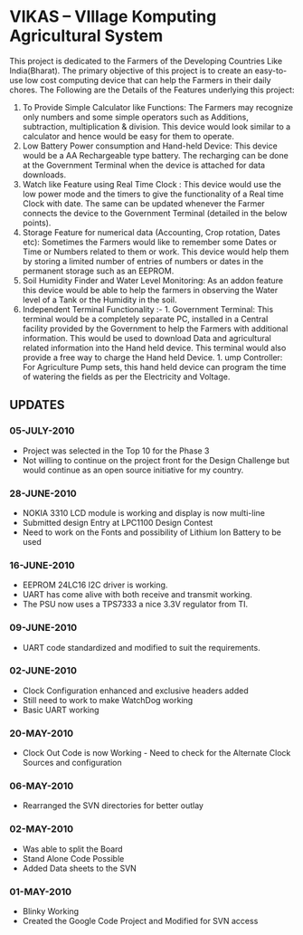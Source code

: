 # VIKAS – VIllage Komputing Agricultural System #
This project is dedicated to the Farmers of the Developing Countries Like India(Bharat). The primary objective of this project is to create an easy-to-use low cost computing device that can help  the Farmers in their daily chores. The Following are the Details of the Features underlying this project:
  1. To Provide Simple Calculator like Functions: The Farmers may recognize only numbers and some simple  operators such as Additions, subtraction, multiplication & division. This device would look similar to a  calculator and hence would be easy for them to operate.
  1. Low Battery Power consumption and Hand-held Device: This device would be a AA Rechargeable type  battery. The recharging can be done at the Government Terminal when the device is attached for data  downloads.
  1. Watch like Feature using Real Time Clock : This device would use the low power mode and the timers to  give the functionality of a Real time Clock with date. The same can be updated whenever the Farmer  connects the device to the Government Terminal (detailed in the below points).
  1. Storage Feature for numerical data (Accounting, Crop rotation, Dates etc): Sometimes the Farmers would  like to remember some Dates or Time or Numbers related to them or work. This device would help them by  storing a limited number of entries of numbers or dates in the permanent storage such as an EEPROM.
  1. Soil Humidity Finder and Water Level Monitoring: As an addon feature this device would be able to help  the farmers in observing the Water level of a Tank or the Humidity in the soil.
  1. Independent Terminal Functionality :-
    1. Government Terminal: This terminal would be a completely separate PC, installed in a Central  facility provided by the Government to help the Farmers with additional information. This would be used  to download Data and agricultural related information into the Hand held device. This terminal would also  provide a free way to charge the Hand held Device.
    1. ump Controller: For Agriculture Pump sets, this hand held device can program the time of watering  the fields as per the Electricity and Voltage.

## UPDATES ##
### 05-JULY-2010 ###
  * Project was selected in the Top 10 for the Phase 3
  * Not willing to continue on the project front for the Design Challenge but would continue as an open source initiative for my country.
### 28-JUNE-2010 ###
  * NOKIA 3310 LCD module is working and display is now multi-line
  * Submitted design Entry at LPC1100 Design Contest
  * Need to work on the Fonts and possibility of Lithium Ion Battery to be used
### 16-JUNE-2010 ###
  * EEPROM 24LC16 I2C driver is working.
  * UART has come alive with both receive and transmit working.
  * The PSU now uses a TPS7333 a nice 3.3V regulator from TI.
### 09-JUNE-2010 ###
  * UART code standardized and modified to suit the requirements.
### 02-JUNE-2010 ###
  * Clock Configuration enhanced and exclusive headers added
  * Still need to work to make WatchDog working
  * Basic UART working
### 20-MAY-2010 ###
  * Clock Out Code is now Working - Need to check for the Alternate Clock Sources and configuration
### 06-MAY-2010 ###
  * Rearranged the SVN directories for better outlay
### 02-MAY-2010 ###
  * Was able to split the Board
  * Stand Alone Code Possible
  * Added Data sheets to the SVN
### 01-MAY-2010 ###
  * Blinky Working
  * Created the Google Code Project and Modified for SVN access
